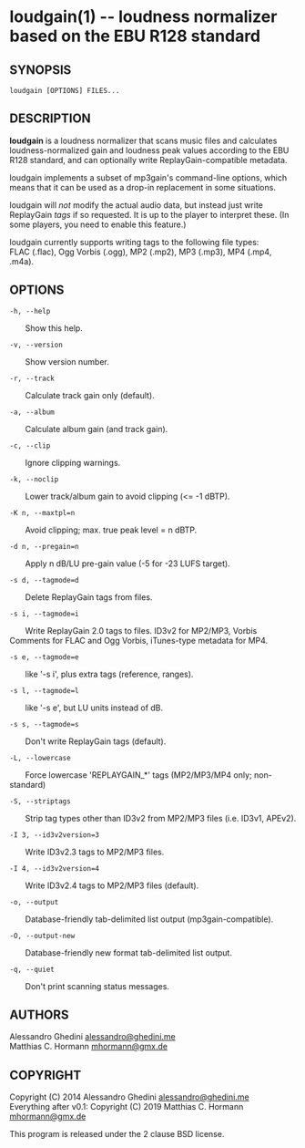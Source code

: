 loudgain(1) -- loudness normalizer based on the EBU R128 standard
=================================================================

## SYNOPSIS

`loudgain [OPTIONS] FILES...`

## DESCRIPTION

**loudgain** is a loudness normalizer that scans music files and calculates
loudness-normalized gain and loudness peak values according to the EBU R128
standard, and can optionally write ReplayGain-compatible metadata.

loudgain implements a subset of mp3gain's command-line options, which means that
it can be used as a drop-in replacement in some situations.

loudgain will _not_ modify the actual audio data, but instead just
write ReplayGain _tags_ if so requested. It is up to the player to interpret
these. (In some players, you need to enable this feature.)

loudgain currently supports writing tags to the following file types:  
  FLAC (.flac), Ogg Vorbis (.ogg), MP2 (.mp2), MP3 (.mp3), MP4 (.mp4, .m4a).


## OPTIONS

`-h, --help`

&nbsp;&nbsp;&nbsp;&nbsp;&nbsp;&nbsp;
Show this help.

`-v, --version`

&nbsp;&nbsp;&nbsp;&nbsp;&nbsp;&nbsp;
Show version number.

`-r, --track`

&nbsp;&nbsp;&nbsp;&nbsp;&nbsp;&nbsp;
Calculate track gain only (default).

`-a, --album`

&nbsp;&nbsp;&nbsp;&nbsp;&nbsp;&nbsp;
Calculate album gain (and track gain).

`-c, --clip`

&nbsp;&nbsp;&nbsp;&nbsp;&nbsp;&nbsp;
Ignore clipping warnings.

`-k, --noclip`

&nbsp;&nbsp;&nbsp;&nbsp;&nbsp;&nbsp;
Lower track/album gain to avoid clipping (<= -1 dBTP).

`-K n, --maxtpl=n`

&nbsp;&nbsp;&nbsp;&nbsp;&nbsp;&nbsp;
Avoid clipping; max. true peak level = n dBTP.

`-d n, --pregain=n`

&nbsp;&nbsp;&nbsp;&nbsp;&nbsp;&nbsp;
Apply n dB/LU pre-gain value (-5 for -23 LUFS target).

`-s d, --tagmode=d`

&nbsp;&nbsp;&nbsp;&nbsp;&nbsp;&nbsp;
Delete ReplayGain tags from files.

`-s i, --tagmode=i`

&nbsp;&nbsp;&nbsp;&nbsp;&nbsp;&nbsp;
Write ReplayGain 2.0 tags to files. ID3v2 for MP2/MP3, Vorbis Comments for FLAC and Ogg Vorbis, iTunes-type metadata for MP4.

`-s e, --tagmode=e`

&nbsp;&nbsp;&nbsp;&nbsp;&nbsp;&nbsp;
like '-s i', plus extra tags (reference, ranges).

`-s l, --tagmode=l`

&nbsp;&nbsp;&nbsp;&nbsp;&nbsp;&nbsp;
like '-s e', but LU units instead of dB.

`-s s, --tagmode=s`

&nbsp;&nbsp;&nbsp;&nbsp;&nbsp;&nbsp;
Don't write ReplayGain tags (default).

`-L, --lowercase`

&nbsp;&nbsp;&nbsp;&nbsp;&nbsp;&nbsp;
Force lowercase 'REPLAYGAIN_*' tags (MP2/MP3/MP4 only; non-standard)

`-S, --striptags`

&nbsp;&nbsp;&nbsp;&nbsp;&nbsp;&nbsp;
Strip tag types other than ID3v2 from MP2/MP3 files (i.e. ID3v1, APEv2).

`-I 3, --id3v2version=3`

&nbsp;&nbsp;&nbsp;&nbsp;&nbsp;&nbsp;
Write ID3v2.3 tags to MP2/MP3 files.

`-I 4, --id3v2version=4`

&nbsp;&nbsp;&nbsp;&nbsp;&nbsp;&nbsp;
Write ID3v2.4 tags to MP2/MP3 files (default).

`-o, --output`

&nbsp;&nbsp;&nbsp;&nbsp;&nbsp;&nbsp;
Database-friendly tab-delimited list output (mp3gain-compatible).

`-O, --output-new`

&nbsp;&nbsp;&nbsp;&nbsp;&nbsp;&nbsp;
Database-friendly new format tab-delimited list output.

`-q, --quiet`

&nbsp;&nbsp;&nbsp;&nbsp;&nbsp;&nbsp;
Don't print scanning status messages.

## AUTHORS ##

Alessandro Ghedini <alessandro@ghedini.me>  
Matthias C. Hormann <mhormann@gmx.de>

## COPYRIGHT ##

Copyright (C) 2014 Alessandro Ghedini <alessandro@ghedini.me>  
Everything after v0.1: Copyright (C) 2019 Matthias C. Hormann <mhormann@gmx.de>

This program is released under the 2 clause BSD license.
